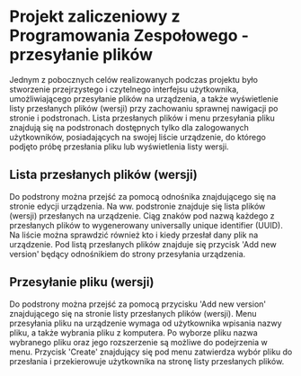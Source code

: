 # Projekt zaliczeniowy z Programowania Zespołowego - przesyłanie plików
Jednym z pobocznych celów realizowanych podczas projektu było stworzenie
przejrzystego i czytelnego interfejsu użytkownika, umożliwiającego
przesyłanie plików na urządzenia, a także wyświetlenie listy przesłanych plików (wersji)
przy zachowaniu sprawnej nawigacji po stronie i podstronach.
Lista przesłanych plików i menu przesyłania pliku
znajdują się na podstronach dostępnych tylko dla zalogowanych użytkowników, posiadających na swojej liście urządzenie,
do którego podjęto próbę przesłania pliku lub wyświetlenia listy wersji.

## Lista przesłanych plików (wersji)
Do podstrony można przejść za pomocą odnośnika znajdującego się na stronie edycji urządzenia.
Na ww. podstronie znajduje się lista plików (wersji) przesłanych na urządzenie.
Ciąg znaków pod nazwą każdego z przesłanych plików to wygenerowany universally unique identifier (UUID). Na liście można sprawdzić również kto i kiedy
przesłał dany plik na urządzenie. Pod listą
przesłanych plików znajduje się przycisk 'Add new version' będący odnośnikiem do strony przesyłania urządzenia.

## Przesyłanie pliku (wersji)
Do podstrony można przejść za pomocą przycisku 'Add new version' znajdującego się na stronie listy 
przesłanych plików (wersji). Menu przesyłania pliku na urządzenie wymaga od użytkownika wpisania
nazwy pliku, a także wybrania pliku z komputera. Po wyborze pliku nazwa wybranego pliku oraz jego 
rozszerzenie są możliwe do podejrzenia w menu. Przycisk 'Create' znajdujący się pod menu zatwierdza
wybór pliku do przesłania i przekierowuje użytkownika na stronę listy przesłanych plików. 
